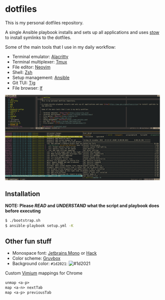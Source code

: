 # dotfiles

This is my personal dotfiles repository.

A single Ansible playbook installs and sets up all applications and uses [stow](https://www.gnu.org/software/stow) to install symlinks to the dotfiles.

Some of the main tools that I use in my daily workflow:

- Terminal emulator: [Alacritty](https://alacritty.org)
- Terminal multiplexer: [Tmux](https://github.com/tmux/tmux)
- File editor: [Neovim](https://neovim.io)
- Shell: [Zsh](https://www.zsh.org)
- Setup management: [Ansible](https://www.ansible.com)
- Git TUI: [Tig](https://github.com/jonas/tig)
- File browser: [lf](https://github.com/gokcehan/lf)

![Screenshot](screenshot.png)


## Installation

**NOTE: Please *READ* and *UNDERSTAND* what the script and playbook does before executing**

```bash
$ ./bootstrap.sh
$ ansible-playbook setup.yml -K
```


## Other fun stuff

- Monospace font: [Jetbrains Mono](https://www.jetbrains.com/lp/mono/) or [Hack](https://github.com/source-foundry/Hack)
- Color scheme: [Gruvbox](https://github.com/morhetz/gruvbox)
- Background color: `#1d2021`: ![#1d2021](https://dummyimage.com/15x15/1d2021/fff.png&text=+)

Custom [Vimium](https://chrome.google.com/webstore/detail/vimium/dbepggeogbaibhgnhhndojpepiihcmeb) mappings for Chrome

```vim
unmap <a-p>
map <a-n> nextTab
map <a-p> previousTab
```
